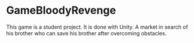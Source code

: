 # GameBloodyRevenge
This game is a student project. It is done with Unity. A market in search of his brother who can save his brother after overcoming obstacles.
